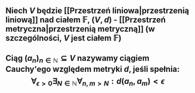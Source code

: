## Niech $V$ będzie [[Przestrzeń liniowa|przestrzenią liniową]] nad ciałem $\mathbb{F}$, $(V,d)$ - [[Przestrzeń metryczna|przestrzenią metryczną]] (w szczególności, $V$ jest ciałem $\mathbb{F}$)
## Ciąg $(a_n)_{n\in\mathbb{N}} \subseteq V$ nazywamy **ciągiem Cauchy'ego względem metryki** $d$, jeśli spełnia: $$\forall_{\epsilon>0}\exists_{N\in\mathbb{N}}\forall_{n,m>N}: d(a_n,a_m) < \epsilon$$